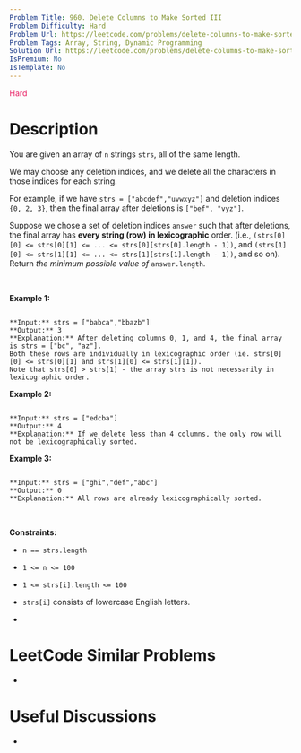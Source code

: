 ```yaml
---
Problem Title: 960. Delete Columns to Make Sorted III
Problem Difficulty: Hard
Problem Url: https://leetcode.com/problems/delete-columns-to-make-sorted-iii/
Problem Tags: Array, String, Dynamic Programming
Solution Url: https://leetcode.com/problems/delete-columns-to-make-sorted-iii/solution/
IsPremium: No
IsTemplate: No
---
```


<span style="color: rgb(233, 30, 99);">Hard</span>

# Description

You are given an array of `n` strings `strs`, all of the same length.


We may choose any deletion indices, and we delete all the characters in those indices for each string.


For example, if we have `strs = ["abcdef","uvwxyz"]` and deletion indices `{0, 2, 3}`, then the final array after deletions is `["bef", "vyz"]`.


Suppose we chose a set of deletion indices `answer` such that after deletions, the final array has **every string (row) in lexicographic** order. (i.e., `(strs[0][0] <= strs[0][1] <= ... <= strs[0][strs[0].length - 1])`, and `(strs[1][0] <= strs[1][1] <= ... <= strs[1][strs[1].length - 1])`, and so on). Return *the minimum possible value of* `answer.length`.


 


**Example 1:**



```

**Input:** strs = ["babca","bbazb"]
**Output:** 3
**Explanation:** After deleting columns 0, 1, and 4, the final array is strs = ["bc", "az"].
Both these rows are individually in lexicographic order (ie. strs[0][0] <= strs[0][1] and strs[1][0] <= strs[1][1]).
Note that strs[0] > strs[1] - the array strs is not necessarily in lexicographic order.
```

**Example 2:**



```

**Input:** strs = ["edcba"]
**Output:** 4
**Explanation:** If we delete less than 4 columns, the only row will not be lexicographically sorted.

```

**Example 3:**



```

**Input:** strs = ["ghi","def","abc"]
**Output:** 0
**Explanation:** All rows are already lexicographically sorted.

```

 


**Constraints:**


* `n == strs.length`
* `1 <= n <= 100`
* `1 <= strs[i].length <= 100`
* `strs[i]` consists of lowercase English letters.


* 




# LeetCode Similar Problems

- []()

# Useful Discussions

- []()

